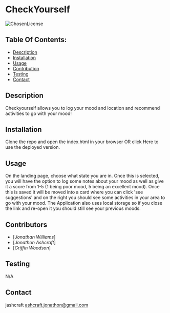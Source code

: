# CheckYourself

![ChosenLicense](https://img.shields.io/badge/license-Apache_2.0-blue.svg)

## Table Of Contents: 
  * [Description](#description)
  * [Installation](#installation)
  * [Usage](#usage)
  * [Contribution](#contribution)
  * [Testing](#testing)
  * [Contact](#contact)

## Description
Checkyourself allows you to log your mood and location and recommend activities to go with your mood! 

## Installation 
Clone the repo and open the index.html in your browser OR click Here to use the deployed version.

## Usage
On the landing page, choose what state you are in. Once this is selected, you will have the option to log some notes about your mood as well as give it a score from 1-5 (1 being poor mood, 5 being an excellent mood). Once this is saved it will be moved into a card where you can click 'see suggestions' and on the right you should see some activities in your area to go with your mood. The Application also uses local storage so if you close the link and re-open it you should still see your previous moods.

## Contributors
- [_Jonathan Williams_]
- [_Jonathon Ashcraft_]
- [_Griffin Woodson_]

## Testing
N/A

## Contact 
jashcraft
ashcraft.jonathon@gmail.com


